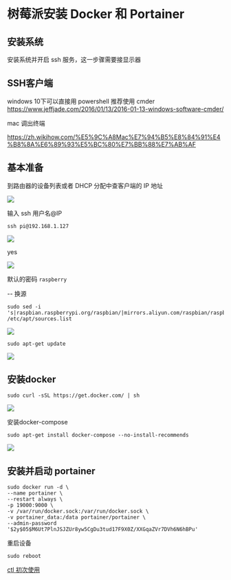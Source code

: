 # 树莓派安装 Docker 和 Portainer

## 安装系统

安装系统并开启 ssh 服务，这一步骤需要接显示器


## SSH客户端

windows 10下可以直接用 powershell
推荐使用 cmder https://www.jeffjade.com/2016/01/13/2016-01-13-windows-software-cmder/

mac 调出终端

https://zh.wikihow.com/%E5%9C%A8Mac%E7%94%B5%E8%84%91%E4%B8%8A%E6%89%93%E5%BC%80%E7%BB%88%E7%AB%AF



## 基本准备

到路由器的设备列表或者 DHCP 分配中查客户端的 IP 地址


![](https://ws1.sinaimg.cn/large/007fN5Xegy1fx69qme01fj30tj06y74e.jpg)

输入 ssh 用户名@IP

```shell
ssh pi@192.168.1.127
```

![](https://ws1.sinaimg.cn/large/007fN5Xegy1fx69mojmvlj30ss0e8dj1.jpg)

yes

![](https://ws1.sinaimg.cn/large/007fN5Xegy1fx6a9r16baj30qw0a40vk.jpg)


默认的密码 `raspberry`

-- 换源
```shell
sudo sed -i 's|raspbian.raspberrypi.org/raspbian/|mirrors.aliyun.com/raspbian/raspbian/|g' /etc/apt/sources.list
```

![](https://ws1.sinaimg.cn/large/007fN5Xegy1fx6an28bz9j314u064go9.jpg)


```shell
sudo apt-get update
```


![](https://ws1.sinaimg.cn/large/007fN5Xegy1fx6ao3clwvj30nb0botci.jpg)

## 安装docker

```shell
sudo curl -sSL https://get.docker.com/ | sh
```

![](https://ws1.sinaimg.cn/large/007fN5Xegy1fx6arrnd6fj30yi0tyk43.jpg)



安装docker-compose

```shell
sudo apt-get install docker-compose --no-install-recommends
```


![](https://ws1.sinaimg.cn/large/007fN5Xegy1fx6astagmfj31160qmqhl.jpg)



## 安装并启动 portainer


```shell
sudo docker run -d \
--name portainer \
--restart always \
-p 19000:9000 \
-v /var/run/docker.sock:/var/run/docker.sock \
-v portainer_data:/data portainer/portainer \
--admin-password '$2y$05$M6Ut7PlnJSJZUr8yw5CgDu3tud17F9X0Z/XXGqaZVr7DVh6N6hBPu'
```

重启设备

```shell
sudo reboot
```


[ctl 初次使用](ctl/init)



